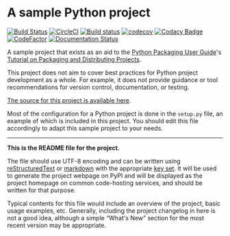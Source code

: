 # A sample Python project

[![Build Status](https://www.travis-ci.org/Borda/py_sample-project.svg?branch=master)](https://www.travis-ci.org/Borda/py_sample-project)
[![CircleCI](https://circleci.com/gh/Borda/py_sample-project/tree/master.svg?style=svg)](https://circleci.com/gh/Borda/py_sample-project/tree/master)
[![Build status](https://ci.appveyor.com/api/projects/status/57nanoy463aw91gp/branch/master?svg=true)](https://ci.appveyor.com/project/Borda/py-sample-project/branch/master)
[![codecov](https://codecov.io/gh/Borda/py_sample-project/branch/master/graph/badge.svg)](https://codecov.io/gh/Borda/py_sample-project)
[![Codacy Badge](https://api.codacy.com/project/badge/Grade/da1bd8db4d4b451395cc71ca09c243d6)](https://www.codacy.com/app/Borda/sample-project?utm_source=github.com&amp;utm_medium=referral&amp;utm_content=Borda/sample-project&amp;utm_campaign=Badge_Grade)
[![CodeFactor](https://www.codefactor.io/repository/github/borda/py_sample-project/badge)](https://www.codefactor.io/repository/github/borda/py_sample-project)
[![Documentation Status](https://readthedocs.org/projects/py-sample-project/badge/?version=latest)](https://py-sample-project.readthedocs.io/en/latest/?badge=latest)

A sample project that exists as an aid to the [Python Packaging User Guide][packaging guide]'s [Tutorial on Packaging and Distributing Projects][distribution tutorial].

This project does not aim to cover best practices for Python project development as a whole. For example, it does not provide guidance or tool recommendations for version control, documentation, or testing.

[The source for this project is available here][src].

Most of the configuration for a Python project is done in the `setup.py` file, an example of which is included in this project. You should edit this file accordingly to adapt this sample project to your needs.

----

**This is the README file for the project.**

The file should use UTF-8 encoding and can be written using [reStructuredText][rst] or [markdown][md use] with the appropriate [key set][md use]. It will be used to generate the project webpage on PyPI and will be displayed as the project homepage on common code-hosting services, and should be written for that purpose.

Typical contents for this file would include an overview of the project, basic usage examples, etc. Generally, including the project changelog in here is not a good idea, although a simple “What's New” section for the most recent version may be appropriate.

[packaging guide]: https://packaging.python.org
[distribution tutorial]: https://packaging.python.org/tutorials/packaging-projects/
[src]: https://github.com/pypa/sampleproject
[rst]: http://docutils.sourceforge.net/rst.html
[md]: https://tools.ietf.org/html/rfc7764#section-3.5 "CommonMark variant"
[md use]: https://packaging.python.org/specifications/core-metadata/#description-content-type-optional

